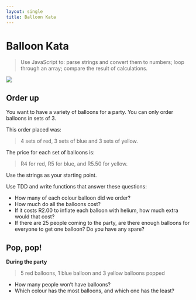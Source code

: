 ```yaml
---
layout: single
title: Balloon Kata
---
```


# Balloon Kata

> Use JavaScript to: parse strings and convert them to numbers; loop through an array; compare the result of calculations.

![](img/balloon.png)

## Order up

You want to have a variety of balloons for a party. You can only order balloons in sets of 3.

This order placed was:

> 4 sets of red, 3 sets of blue and 3 sets of yellow.

The price for each set of balloons is: 

> R4 for red, R5 for blue, and R5.50 for yellow.

Use the strings as your starting point. 

Use TDD and write functions that answer these questions:

* How many of each colour balloon did we order?
* How much do all the balloons cost?
* If it costs R2.00 to inflate each balloon with helium, how much extra would that cost?
* If there are 25 people coming to the party, are there enough balloons for everyone to get one balloon? Do you have any spare?

## Pop, pop!

**During the party**
 
 > 5 red balloons, 1 blue balloon and 3 yellow balloons popped 
 
* How many people won’t have balloons?
* Which colour has the most balloons, and which one has the least?
